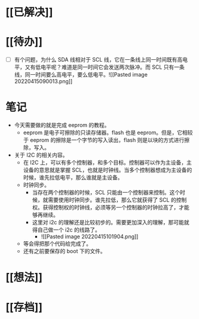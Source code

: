 # [[已解决]]

# [[待办]]
- [ ] 有个问题，为什么 SDA 线相对于 SCL 线，它在一条线上同一时间既有高电平，又有低电平呢？难道是同一时间它会发送两次脉冲。而 SCL 只有一条线，同一时间要么高电平，要么低电平。![[Pasted image 20220415090013.png]]


# 笔记
- 今天需要做的就是完成 eeprom 的教程。
	- eeprom 是电子可擦除的只读存储器。flash 也是 eeprom。但是，它相较于 eeprom 的擦除是一个字节的写入读出，flash 则是以块的方式进行擦除，写入。
- 关于 I2C 的相关内容。
	- 在 I2C 上，可以有多个控制器，和多个目标。控制器可以作为主设备，主设备的意思就是掌握 SCL，也就是时钟线。当多个控制器想成为主设备的时候，谁先拉低电平，那么谁就是主设备。
	- 时钟同步。
		- 当存在两个控制器的时候，SCL 只能由一个控制器来控制。这个时候，就需要使用时钟同步。谁先拉低，那么它就获得了 SCL 的控制权。获得控制权的时钟线，必须等另一个控制器的时钟拉高了，才能够再继续。
		- 这里对 i2c 的理解还是比较初步的。需要更加深入的理解，那可能就得自己做一个 i2c 的线路了。
			- ![[Pasted image 20220415101904.png]]
	- 等会得把那个代码给完成了。
	- 还有之前要保存的 boot 下的文件。


# [[想法]]

# [[存档]]